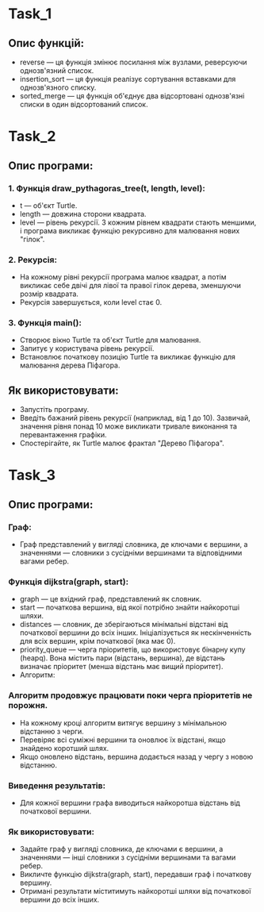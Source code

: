 # Task_1
## Опис функцій:
- reverse — ця функція змінює посилання між вузлами, реверсуючи однозв'язний список.
- insertion_sort — ця функція реалізує сортування вставками для однозв'язного списку.
- sorted_merge — ця функція об'єднує два відсортовані однозв'язні списки в один відсортований список.
# Task_2 
## Опис програми:
### 1. Функція draw_pythagoras_tree(t, length, level):

- t — об'єкт Turtle.
- length — довжина сторони квадрата.
- level — рівень рекурсії. З кожним рівнем квадрати стають меншими, і програма викликає функцію рекурсивно для малювання нових "гілок".
### 2. Рекурсія:

- На кожному рівні рекурсії програма малює квадрат, а потім викликає себе двічі для лівої та правої гілок дерева, зменшуючи розмір квадрата.
- Рекурсія завершується, коли level стає 0.
### 3. Функція main():

- Створює вікно Turtle та об'єкт Turtle для малювання.
- Запитує у користувача рівень рекурсії.
- Встановлює початкову позицію Turtle та викликає функцію для малювання дерева Піфагора.
## Як використовувати:
- Запустіть програму.
- Введіть бажаний рівень рекурсії (наприклад, від 1 до 10). Зазвичай, значення рівня понад 10 може викликати тривале виконання та перевантаження графіки.
- Спостерігайте, як Turtle малює фрактал "Дерево Піфагора".

# Task_3
## Опис програми:
### Граф:

- Граф представлений у вигляді словника, де ключами є вершини, а значеннями — словники з сусідніми вершинами та відповідними вагами ребер.
### Функція dijkstra(graph, start):

- graph — це вхідний граф, представлений як словник.
- start — початкова вершина, від якої потрібно знайти найкоротші шляхи.
- distances — словник, де зберігаються мінімальні відстані від початкової вершини до всіх інших. Ініціалізується як нескінченність для всіх вершин, крім початкової (яка має 0).
- priority_queue — черга пріоритетів, що використовує бінарну купу (heapq). Вона містить пари (відстань, вершина), де відстань визначає пріоритет (менша відстань має вищий пріоритет).
- Алгоритм:

### Алгоритм продовжує працювати поки черга пріоритетів не порожня.
- На кожному кроці алгоритм витягує вершину з мінімальною відстанню з черги.
- Перевіряє всі суміжні вершини та оновлює їх відстані, якщо знайдено коротший шлях.
- Якщо оновлено відстань, вершина додається назад у чергу з новою відстанню.
### Виведення результатів:

- Для кожної вершини графа виводиться найкоротша відстань від початкової вершини.
### Як використовувати:
- Задайте граф у вигляді словника, де ключами є вершини, а значеннями — інші словники з сусідніми вершинами та вагами ребер.
- Викличте функцію dijkstra(graph, start), передавши граф і початкову вершину.
- Отримані результати міститимуть найкоротші шляхи від початкової вершини до всіх інших.

